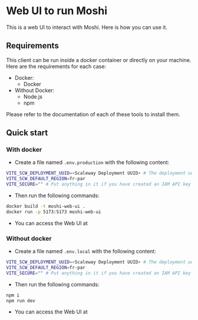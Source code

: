 # Web UI to run Moshi

This is a web UI to interact with Moshi. Here is how you can use it.

## Requirements
This client can be run inside a docker container or directly on your machine. Here are the requirements for each case:
- Docker:
  - Docker
- Without Docker:
  - Node.js
  - npm

Please refer to the documentation of each of these tools to install them.

## Quick start

### With docker
- Create a file named `.env.production` with the following content:
```sh
VITE_SCW_DEPLOYMENT_UUID=<Scaleway Deployment UUID> # The deployment uuid to which the endpoint will be associated
VITE_SCW_DEFAULT_REGION=fr-par
VITE_SECURE="" # Put anything in it if you have created an IAM API key to secure your endpoint
```
- Then run the following commands:
```sh
docker build -t moshi-web-ui .
docker run -p 5173:5173 moshi-web-ui
```
- You can access the Web UI at [](https://localhost:5173/)

### Without docker
- Create a file named `.env.local` with the following content:
```sh
VITE_SCW_DEPLOYMENT_UUID=<Scaleway Deployment UUID> # The deployment uuid to which the endpoint will be associated
VITE_SCW_DEFAULT_REGION=fr-par
VITE_SECURE="" # Put anything in it if you have created an IAM API key to secure your endpoint
```
- Then run the following commands:
```sh
npm i
npm run dev
```
- You can access the Web UI at [](https://localhost:5173/)